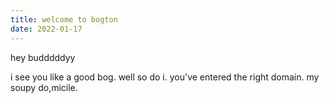 ```yaml
---
title: welcome to bogton
date: 2022-01-17
---
```


hey budddddyy

i see you like a good bog. well so do i. you've entered the right domain. my soupy do,micile.
